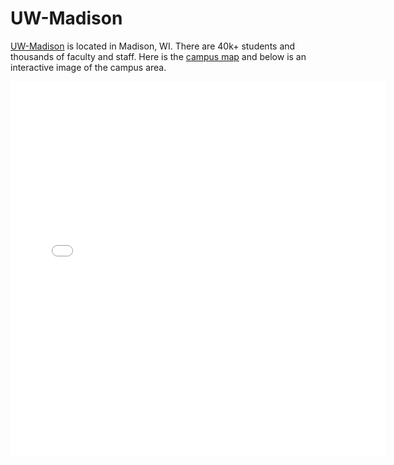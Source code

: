 # UW-Madison

[UW-Madison](https://wisc.edu) is located in Madison, WI.
There are 40k+ students and thousands of faculty and staff.
Here is the
[campus map](https://map.wisc.edu)
and below is an interactive image of the campus area.

<embed type="text/html" src="uwmadison.html" width="600" height="600">

